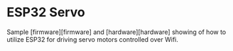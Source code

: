 # ESP32 Servo

Sample [firmware][firmware] and [hardware][hardware] showing of how to utilize
ESP32 for driving servo motors controlled over Wifi.

